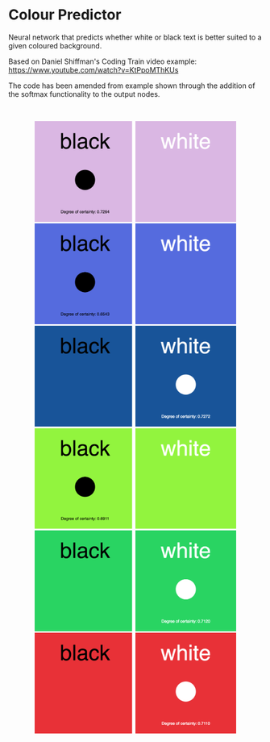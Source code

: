 # Colour Predictor

Neural network that predicts whether white or black text is better suited to a given coloured background.

Based on Daniel Shiffman's Coding Train video example:
https://www.youtube.com/watch?v=KtPpoMThKUs

The code has been amended from example shown through the addition of the softmax functionality to the output nodes.

</br>
<p align="center">
  <img src="images/screenShot-01.png" width="400px"/>
  <img src="images/screenShot-02.png" width="400px"/>
  <img src="images/screenShot-03.png" width="400px"/>
  <img src="images/screenShot-04.png" width="400px"/>
  <img src="images/screenShot-05.png" width="400px"/>
  <img src="images/screenShot-06.png" width="400px"/>
</p>
